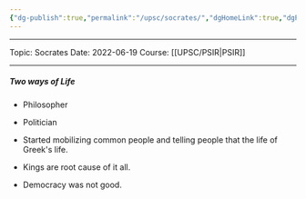 ```yaml
---
{"dg-publish":true,"permalink":"/upsc/socrates/","dgHomeLink":true,"dgPassFrontmatter":false}
---
```


----
Topic: Socrates
Date: 2022-06-19
Course: [[UPSC/PSIR|PSIR]] 

----

##### Two ways of Life
- Philosopher 
- Politician 

- Started mobilizing common people and telling people that the life of Greek's life.
- Kings are root cause of it all. 
- Democracy was not good. 

 

